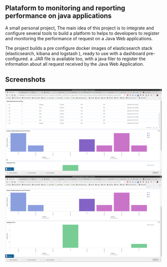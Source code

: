 ## Plataform to monitoring and reporting performance on java applications

A small personal project, The main idea of this project is to integrate and configure several tools to 
build a platform to helps to developers to register and monitoring the performance of request on a Java Web applications.

The project builds a pre configure docker images of elasticsearch stack  (elasticsearch, kibana and logstash ), 
ready to use with a dashboard pre-configured. a .JAR file is available too, with a java filer to register the information
about all request received by the Java Web Application. 
  

## Screenshots

![Dashboard 1!](/screenshots/performance_dashboard_1.png "Dashboard 1")
![Dashboard 2!](/screenshots/performance_dashboard_2.png "Dashboard 2")
